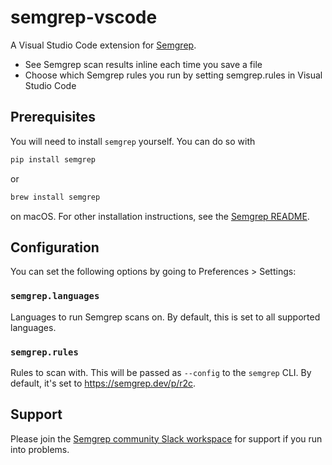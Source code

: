 # semgrep-vscode

A Visual Studio Code extension for [Semgrep](https://github.com/returntocorp/semgrep).

- See Semgrep scan results inline each time you save a file
- Choose which Semgrep rules you run by setting semgrep.rules in Visual Studio Code

## Prerequisites

You will need to install `semgrep` yourself.
You can do so with

```sh
pip install semgrep
```

or

```sh
brew install semgrep
```

on macOS. For other installation instructions, see the [Semgrep README](https://github.com/returntocorp/semgrep#installation).

## Configuration

You can set the following options by going to Preferences > Settings:

### `semgrep.languages`

Languages to run Semgrep scans on.
By default, this is set to all supported languages.

### `semgrep.rules`

Rules to scan with. This will be passed as `--config` to the `semgrep` CLI.
By default, it's set to <https://semgrep.dev/p/r2c>.

## Support

Please join the [Semgrep community Slack workspace](https://r2c.dev/slack)
for support if you run into problems.
